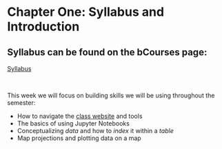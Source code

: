 Chapter One: Syllabus and Introduction
=======================

## Syllabus can be found on the bCourses page:
[Syllabus](https://bcourses.berkeley.edu/courses/1494649/assignments/syllabus)

<br>

This week we will focus on building skills we will be using throughout the semester:

* How to navigate the [class website](https://bcourses.berkeley.edu/courses/1494649) and tools
* The basics of using Jupyter Notebooks
* Conceptualizing *data* and how to *index* it within a *table*
* Map projections and plotting data on a map
